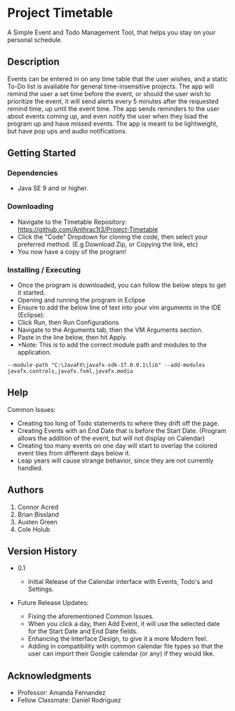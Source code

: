 # Project Timetable

A Simple Event and Todo Management Tool, that helps you stay on your personal schedule.

## Description

Events can be entered in on any time table that the user wishes, and a static To-Do list is available for general time-insensitive projects. The app will remind the user a set time before the event, or should the user wish to prioritize the event, it will send alerts every 5 minutes after the requested remind time, up until the event time. The app sends reminders to the user about events coming up, and even notify the user when they load the program up and have missed events. The app is meant to be lightweight, but have pop ups and audio notifications.

## Getting Started

### Dependencies

* Java SE 9 and or higher.


### Downloading

* Navigate to the Timetable Repository: https://github.com/Anthrac1t3/Project-Timetable
* Click the "Code" Dropdown for cloning the code, then select your preferred method. (E.g Download Zip, or Copying the link, etc)
* You now have a copy of the program!


### Installing / Executing

* Once the program is downloaded, you can follow the below steps to get it started.
* Opening and running the program in Eclipse
* Ensure to add the below line of text into your vim arguments in the IDE (Eclipse):
* Click Run, then Run Configurations
* Navigate to the Arguments tab, then the VM Arguments section.
* Paste in the line below, then hit Apply.
* *Note: This is to add the correct module path and modules to the application.
```
--module-path "C:\JavaFX\javafx-sdk-17.0.0.1\lib" --add-modules javafx.controls,javafx.fxml,javafx.media
```


## Help

Common Issues:
* Creating too long of Todo statements to where they drift off the page.
* Creating Events with an End Date that is before the Start Date. (Program allows the addition of the event, but will not display on Calendar)
* Creating too many events on one day will start to overlap the colored event tiles from different days below it.
* Leap years will cause strange behavior, since they are not currently handled.


## Authors

1. Connor Acred
2. Brian Bissland
3. Austen Green
4. Cole Holub


## Version History

* 0.1
    * Initial Release of the Calendar interface with Events, Todo's and Settings.

* Future Release Updates:
   * Fixing the aforementioned Common Issues.
   * When you click a day, then Add Event, it will use the selected date for the Start Date and End Date fields.
   * Enhancing the Interface Design, to give it a more Modern feel.
   * Adding in compatibility with common calendar file types so that the user can import their Google calendar (or any) if they would like.


## Acknowledgments

* Professor: Amanda Fernandez
* Fellow Classmate: Daniel Rodriguez
